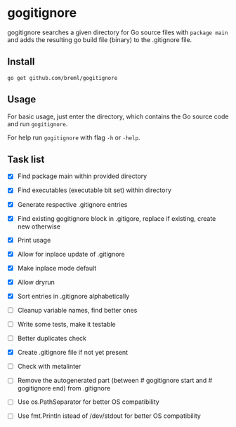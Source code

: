 # gogitignore

gogitignore searches a given directory for Go source files with `package main` and adds the resulting go build file (binary) to the .gitignore file.

## Install

	go get github.com/breml/gogitignore

## Usage

For basic usage, just enter the directory, which contains the Go source code and run `gogitignore`.

For help run `gogitignore` with flag `-h` or `-help`.

## Task list

- [x] Find package main within provided directory
- [x] Find executables (executable bit set) within directory
- [x] Generate respective .gitignore entries
- [x] Find existing gogitignore block in .gitigore, replace if existing, create new otherwise
- [x] Print usage
- [x] Allow for inplace update of .gitignore
- [x] Make inplace mode default
- [x] Allow dryrun
- [x] Sort entries in .gitignore alphabetically
- [ ] Cleanup variable names, find better ones
- [ ] Write some tests, make it testable
- [ ] Better duplicates check
- [x] Create .gitignore file if not yet present
- [ ] Check with metalinter
- [ ] Remove the autogenerated part (between # gogitignore start and # gogitignore end) from .gitignore
- [ ] Use os.PathSeparator for better OS compatibility
- [ ] Use fmt.Println istead of /dev/stdout for better OS compatibility

